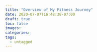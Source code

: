 ```yaml
---
title: "Overview of My Fitness Journey"
date: 2020-07-07T16:48:38-07:00
draft: true
toc: false
images:
categories:
tags:
  - untagged
---
```


